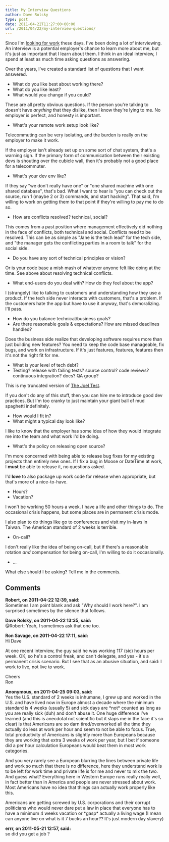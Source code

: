 ```yaml
---
title: My Interview Questions
author: Dave Rolsky
type: post
date: 2011-04-22T11:27:00+00:00
url: /2011/04/22/my-interview-questions/
---
```

Since I'm [looking for work][1] these days, I've been doing a lot of interviewing. An interview is a potential employer's chance to learn more about me, but it's just as important that I learn about them. I think in an ideal interview, I spend at least as much time asking questions as answering.

Over the years, I've created a standard list of questions that I want answered.

  * What do you like best about working there?
  * What do you like least?
  * What would you change if you could?

These are all pretty obvious questions. If the person you're talking to doesn't have _anything_ that they dislike, then I know they're lying to me. No employer is perfect, and honesty is important.

  * What's your remote work setup look like?

Telecommuting can be very isolating, and the burden is really on the employer to make it work.

If the employer isn't already set up on some sort of chat system, that's a warning sign. If the primary form of communication between their existing devs is shouting over the cubicle wall, then it's probably not a good place for a telecommuter.

  * What's your dev env like?

If they say "we don't really have one" or "one shared machine with one shared database", that's bad. What I want to hear is "you can check out the source, run 1 (maybe 2 or 3) commands, and start hacking". That said, I'm willing to work on getting them to that point if they're willing to pay me to do so.

  * How are conflicts resolved? technical, social?

This comes from a past position where management effectively did nothing in the face of conflicts, both technical and social. Conflicts need to be resolved. This can be as simple as "Jane is the tech lead" for the tech side, and "the manager gets the conflicting parties in a room to talk" for the social side.

  * Do you have any sort of technical principles or vision?

Or is your code base a mish mash of whatever anyone felt like doing at the time. See above about resolving technical conflicts.

  * What end-users do you deal with? How do they feel about the app?

I (strangely) like to talking to customers and understanding how they use a product. If the tech side never interacts with customers, that's a problem. If the customers hate the app but have to use it anyway, that's demoralizing. I'll pass.

  * How do you balance technical/business goals?
  * Are there reasonable goals & expectations? How are missed deadlines handled?

Does the business side realize that developing software requires more than just building new features? You need to keep the code base manageable, fix bugs, and work on infrastructure. If it's just features, features, features then it's not the right fit for me.

  * What is your level of tech debt?
  * Testing? release with failing tests? source control? code reviews? continuous integration? docs? QA group?

This is my truncated version of [The Joel Test][2].

If you don't do any of this stuff, then you can hire me to introduce good dev practices. But I'm too cranky to just maintain your giant ball of mud spaghetti indefinitely.

  * How would I fit in?
  * What might a typical day look like?

I like to know that the employer has some idea of how they would integrate me into the team and what work I'd be doing.

  * What's the policy on releasing open source?

I'm more concerned with being able to release bug fixes for my existing projects than entirely new ones. If I fix a bug in Moose or DateTime at work, I **must** be able to release it, no questions asked.

I'd **love** to also package up work code for release when appropriate, but that's more of a nice-to-have.

  * Hours?
  * Vacation?

I won't be working 50 hours a week. I have a life and other things to do. The occasional crisis happens, but some places are in permanent crisis mode.

I also plan to do things like go to conferences and visit my in-laws in Taiwan. The American standard of 2 weeks is terrible.

  * On-call?

I don't really like the idea of being on-call, but if there's a reasonable rotation _and_ compensation for being on-call, I'm willing to do it occasionally.

  * ...

What else should I be asking? Tell me in the comments.

 [1]: 2011/03/30/looking-for-a-new-position/
 [2]: http://www.joelonsoftware.com/articles/fog0000000043.html

## Comments

**Robert, on 2011-04-22 12:39, said:**  
Sometimes I am point blank and ask "Why should I work here?". I am surprised sometimes by the silence that follows.

**Dave Rolsky, on 2011-04-22 13:35, said:**  
@Robert: Yeah, I sometimes ask that one too.

**Ron Savage, on 2011-04-22 17:11, said:**  
Hi Dave

At one recent interview, the guy said he was working 117 (sic) hours per week. OK, so he's a control freak, and can't delegate, and yes - it's a permanent crisis scenario. But I see that as an abusive situation, and said: I work to live, not live to work.

Cheers  
Ron

**Anonymous, on 2011-04-25 09:03, said:**  
Yes the U.S. standard of 2 weeks is inhumane, I grew up and worked in the U.S. and have lived now in Europe almost a decade where the minimum standard is 4 weeks (usually 5) and sick days are \*not\* counted as long as you are really sick (duh) and don't abuse it. One huge difference I've learned (and this is anecdotal not scientific but it slaps me in the face it's so clear) is that Americans are so darn tired/overworked all the time they actually do less at work per hour and seem to not be able to focus. True, total productivity of Americans is slightly more than Europeans because they are working that extra 3 weeks of work per year, but I bet if someone did a per hour calculation Europeans would beat them in most work categories.

And you very rarely see a European blurring the lines between private life and work so much that there is no difference, here they understand work is to be left for work time and private life is for me and never to mix the two. And guess what? Everything here in Western Europe runs really really well, in fact better than in America and people are never stressed about work. Most Americans have no idea that things can actually work properly like this.

Americans are getting screwed by U.S. corporations and their corrupt politicians who would never dare put a law in place that everyone has to have a minimum 4 weeks vacation or \*gasp\* actually a living wage (I mean can anyone live on what is it 7 bucks an hour?? It's just modern day slavery)

**errr, on 2011-05-21 12:57, said:**  
so did you get a job ?